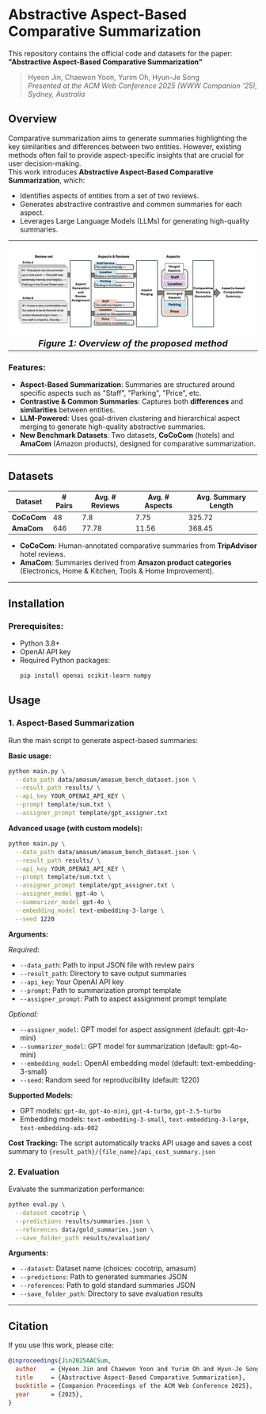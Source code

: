 # Abstractive Aspect-Based Comparative Summarization
This repository contains the official code and datasets for the paper:
**"Abstractive Aspect-Based Comparative Summarization"**  
> Hyeon Jin, Chaewon Yoon, Yurim Oh, Hyun-Je Song  
> *Presented at the ACM Web Conference 2025 (WWW Companion '25), Sydney, Australia* 
## Overview
Comparative summarization aims to generate summaries highlighting the key similarities and differences between two entities. However, existing methods often fail to provide aspect-specific insights that are crucial for user decision-making.  
This work introduces **Abstractive Aspect-Based Comparative Summarization**, which:
- Identifies aspects of entities from a set of two reviews.
- Generates abstractive contrastive and common summaries for each aspect.
- Leverages Large Language Models (LLMs) for generating high-quality summaries.
<table align="center">
  <tr>
    <td align="center"> 
      <img src="assets/figure1.jpeg" alt="Teaser Figure" style="width: 700px;"/> 
      <br>
      <em style="font-size: 18px;">  <strong style="font-size: 18px;">Figure 1: Overview of the proposed method 
    </td>
  </tr>
</table>
</div>

### Features:
- **Aspect-Based Summarization**: Summaries are structured around specific aspects such as "Staff", "Parking", "Price", etc.
- **Contrastive & Common Summaries**: Captures both **differences** and **similarities** between entities.
- **LLM-Powered**: Uses goal-driven clustering and hierarchical aspect merging to generate high-quality abstractive summaries.
- **New Benchmark Datasets**: Two datasets, **CoCoCom** (hotels) and **AmaCom** (Amazon products), designed for comparative summarization.
---
## Datasets
| Dataset  | # Pairs | Avg. # Reviews | Avg. # Aspects | Avg. Summary Length |
|----------|--------|---------------|---------------|---------------------|
| **CoCoCom** | 48     | 7.8           | 7.75          | 325.72              |
| **AmaCom**  | 646    | 77.78         | 11.56         | 368.45              |
- **CoCoCom**: Human-annotated comparative summaries from **TripAdvisor** hotel reviews.
- **AmaCom**: Summaries derived from **Amazon product categories** (Electronics, Home & Kitchen, Tools & Home Improvement).
---
## Installation
### Prerequisites:
- Python 3.8+
- OpenAI API key
- Required Python packages:
  ```bash
  pip install openai scikit-learn numpy
  ```

## Usage
### 1. Aspect-Based Summarization
Run the main script to generate aspect-based summaries:

**Basic usage:**
```bash
python main.py \
  --data_path data/amasum/amasum_bench_dataset.json \
  --result_path results/ \
  --api_key YOUR_OPENAI_API_KEY \
  --prompt template/sum.txt \
  --assigner_prompt template/gpt_assigner.txt
```

**Advanced usage (with custom models):**
```bash
python main.py \
  --data_path data/amasum/amasum_bench_dataset.json \
  --result_path results/ \
  --api_key YOUR_OPENAI_API_KEY \
  --prompt template/sum.txt \
  --assigner_prompt template/gpt_assigner.txt \
  --assigner_model gpt-4o \
  --summarizer_model gpt-4o \
  --embedding_model text-embedding-3-large \
  --seed 1220
```

**Arguments:**

*Required:*
- `--data_path`: Path to input JSON file with review pairs
- `--result_path`: Directory to save output summaries
- `--api_key`: Your OpenAI API key
- `--prompt`: Path to summarization prompt template
- `--assigner_prompt`: Path to aspect assignment prompt template

*Optional:*
- `--assigner_model`: GPT model for aspect assignment (default: gpt-4o-mini)
- `--summarizer_model`: GPT model for summarization (default: gpt-4o-mini)
- `--embedding_model`: OpenAI embedding model (default: text-embedding-3-small)
- `--seed`: Random seed for reproducibility (default: 1220)

**Supported Models:**
- GPT models: `gpt-4o`, `gpt-4o-mini`, `gpt-4-turbo`, `gpt-3.5-turbo`
- Embedding models: `text-embedding-3-small`, `text-embedding-3-large`, `text-embedding-ada-002`

**Cost Tracking:**
The script automatically tracks API usage and saves a cost summary to `{result_path}/{file_name}/api_cost_summary.json`

### 2. Evaluation
Evaluate the summarization performance:
```bash
python eval.py \
  --dataset cocotrip \
  --predictions results/summaries.json \
  --references data/gold_summaries.json \
  --save_folder_path results/evaluation/
```

**Arguments:**
- `--dataset`: Dataset name (choices: cocotrip, amasum)
- `--predictions`: Path to generated summaries JSON
- `--references`: Path to gold standard summaries JSON
- `--save_folder_path`: Directory to save evaluation results
---
## Citation
If you use this work, please cite:
```bibtex
@inproceedings{Jin2025AACSum,
  author    = {Hyeon Jin and Chaewon Yoon and Yurim Oh and Hyun-Je Song},
  title     = {Abstractive Aspect-Based Comparative Summarization},
  booktitle = {Companion Proceedings of the ACM Web Conference 2025},
  year      = {2025},
}
```
